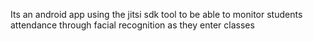 Its an android app using the jitsi sdk tool to be able to monitor students attendance through facial recognition as they enter classes
